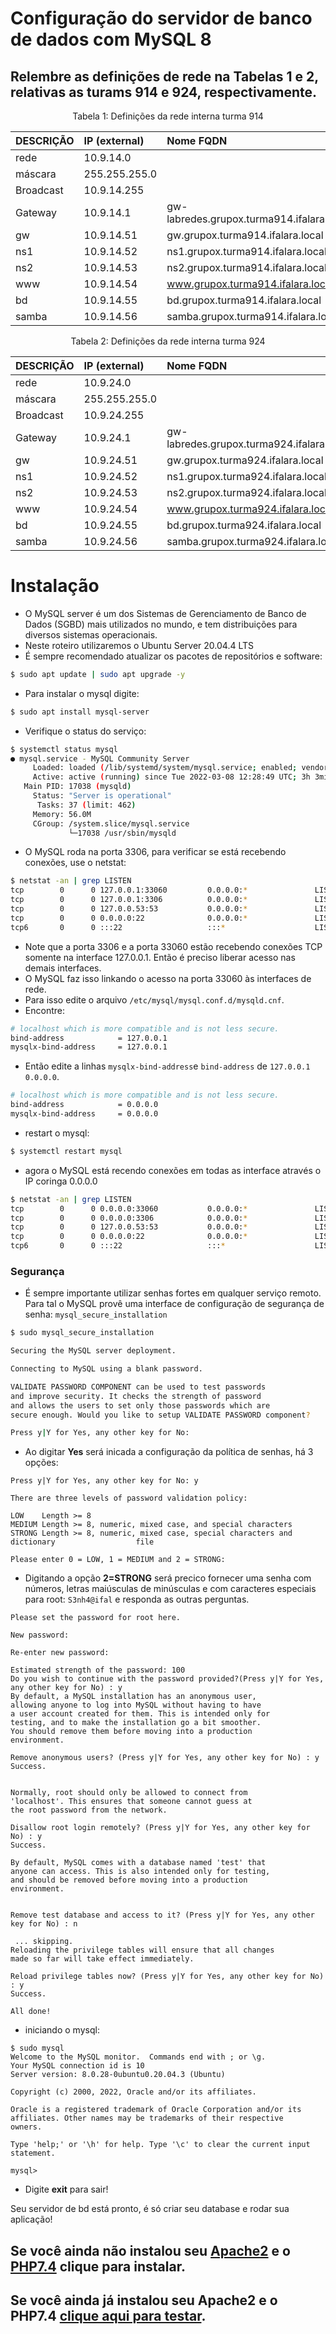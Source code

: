 # Configuração do servidor de banco de dados com MySQL 8

## Relembre as definições de rede na Tabelas 1 e 2, relativas as turams 914 e 924, respectivamente.


<p><center> Tabela 1: Definições da rede interna turma 914</center></p>

| DESCRIÇÃO   | IP (external) | Nome FQDN                                 |
|:------------|:------------- |:------------------------------------------|
| rede        | 10.9.14.0     |                                           |
| máscara     | 255.255.255.0 |                                           |
| Broadcast   | 10.9.14.255   |                                           |
| Gateway     | 10.9.14.1     | gw-labredes.grupox.turma914.ifalara.local |
| gw          | 10.9.14.51    | gw.grupox.turma914.ifalara.local          |
| ns1         | 10.9.14.52    | ns1.grupox.turma914.ifalara.local         |
| ns2         | 10.9.14.53    | ns2.grupox.turma914.ifalara.local         |
| www         | 10.9.14.54    | www.grupox.turma914.ifalara.local         |
| bd          | 10.9.14.55    | bd.grupox.turma914.ifalara.local          |
| samba       | 10.9.14.56    | samba.grupox.turma914.ifalara.local       |

<p><center> Tabela 2: Definições da rede interna turma 924</center></p>

| DESCRIÇÃO   | IP (external) | Nome FQDN                                 |
|:------------|:------------- |:------------------------------------------|
| rede        | 10.9.24.0     |                                           |
| máscara     | 255.255.255.0 |                                           |
| Broadcast   | 10.9.24.255   |                                           |
| Gateway     | 10.9.24.1     | gw-labredes.grupox.turma924.ifalara.local |
| gw          | 10.9.24.51    | gw.grupox.turma924.ifalara.local          |
| ns1         | 10.9.24.52    | ns1.grupox.turma924.ifalara.local         |
| ns2         | 10.9.24.53    | ns2.grupox.turma924.ifalara.local         |
| www         | 10.9.24.54    | www.grupox.turma924.ifalara.local         |
| bd          | 10.9.24.55    | bd.grupox.turma924.ifalara.local          |
| samba       | 10.9.24.56    | samba.grupox.turma924.ifalara.local       |

# Instalação 
   * O MySQL server é um dos Sistemas de Gerenciamento de Banco de Dados (SGBD) mais utilizados no mundo, e tem distribuições para diversos sistemas operacionais.
   * Neste roteiro utilizaremos o Ubuntu Server 20.04.4 LTS
   * É sempre recomendado atualizar os pacotes de repositórios e software:
```bash
$ sudo apt update | sudo apt upgrade -y
```
   * Para instalar o mysql digite:
```bash
$ sudo apt install mysql-server
```
   * Verifique o status do serviço:
```bash
$ systemctl status mysql
● mysql.service - MySQL Community Server
     Loaded: loaded (/lib/systemd/system/mysql.service; enabled; vendor preset: enabled)
     Active: active (running) since Tue 2022-03-08 12:28:49 UTC; 3h 3min ago
   Main PID: 17038 (mysqld)
     Status: "Server is operational"
      Tasks: 37 (limit: 462)
     Memory: 56.0M
     CGroup: /system.slice/mysql.service
             └─17038 /usr/sbin/mysqld
```
  * O MySQL roda na porta 3306, para verificar se está recebendo conexões, use o netstat:

```bash
$ netstat -an | grep LISTEN
tcp        0      0 127.0.0.1:33060         0.0.0.0:*               LISTEN     
tcp        0      0 127.0.0.1:3306          0.0.0.0:*               LISTEN
tcp        0      0 127.0.0.53:53           0.0.0.0:*               LISTEN     
tcp        0      0 0.0.0.0:22              0.0.0.0:*               LISTEN     
tcp6       0      0 :::22                   :::*                    LISTEN     
```
  * Note que a porta 3306 e a porta 33060 estão recebendo conexões TCP somente na interface 127.0.0.1. Então é preciso liberar acesso nas demais interfaces.
  * O MySQL faz isso linkando o acesso na porta 33060 às interfaces de rede.
  * Para isso edite o arquivo ```/etc/mysql/mysql.conf.d/mysqld.cnf```.
  * Encontre:
```bash
# localhost which is more compatible and is not less secure.
bind-address            = 127.0.0.1
mysqlx-bind-address     = 127.0.0.1
```
  * Então edite a linhas ``mysqlx-bind-address``e ``bind-address`` de ``127.0.0.1`` ``0.0.0.0``.
```bash
# localhost which is more compatible and is not less secure.
bind-address            = 0.0.0.0
mysqlx-bind-address     = 0.0.0.0
```
  * restart o mysql:
```bash
$ systemctl restart mysql
```
  * agora o MySQL está recendo conexões em todas as interface através o IP coringa 0.0.0.0
```bash
$ netstat -an | grep LISTEN
tcp        0      0 0.0.0.0:33060           0.0.0.0:*               LISTEN     
tcp        0      0 0.0.0.0:3306            0.0.0.0:*               LISTEN
tcp        0      0 127.0.0.53:53           0.0.0.0:*               LISTEN     
tcp        0      0 0.0.0.0:22              0.0.0.0:*               LISTEN     
tcp6       0      0 :::22                   :::*                    LISTEN     
```
 ### Segurança
 * É sempre importante utilizar senhas fortes em qualquer serviço remoto. Para tal o MySQL provê uma interface de configuração de segurança de senha: ```mysql_secure_installation```

```bash
$ sudo mysql_secure_installation

Securing the MySQL server deployment.

Connecting to MySQL using a blank password.

VALIDATE PASSWORD COMPONENT can be used to test passwords
and improve security. It checks the strength of password
and allows the users to set only those passwords which are
secure enough. Would you like to setup VALIDATE PASSWORD component?

Press y|Y for Yes, any other key for No:
```
 * Ao digitar **Yes** será inicada a configuração da política de senhas, há 3 opções:

```
Press y|Y for Yes, any other key for No: y

There are three levels of password validation policy:

LOW    Length >= 8
MEDIUM Length >= 8, numeric, mixed case, and special characters
STRONG Length >= 8, numeric, mixed case, special characters and dictionary                  file

Please enter 0 = LOW, 1 = MEDIUM and 2 = STRONG: 

```
  * Digitando a opção **2=STRONG** será precico fornecer uma senha com números, letras maiúsculas de minúsculas e com caracteres especiais para root: ``S3nh4@ifal`` e responda as outras perguntas.

```
Please set the password for root here.

New password: 

Re-enter new password: 

Estimated strength of the password: 100 
Do you wish to continue with the password provided?(Press y|Y for Yes, any other key for No) : y
By default, a MySQL installation has an anonymous user,
allowing anyone to log into MySQL without having to have
a user account created for them. This is intended only for
testing, and to make the installation go a bit smoother.
You should remove them before moving into a production
environment.

Remove anonymous users? (Press y|Y for Yes, any other key for No) : y
Success.


Normally, root should only be allowed to connect from
'localhost'. This ensures that someone cannot guess at
the root password from the network.

Disallow root login remotely? (Press y|Y for Yes, any other key for No) : y
Success.

By default, MySQL comes with a database named 'test' that
anyone can access. This is also intended only for testing,
and should be removed before moving into a production
environment.


Remove test database and access to it? (Press y|Y for Yes, any other key for No) : n

 ... skipping.
Reloading the privilege tables will ensure that all changes
made so far will take effect immediately.

Reload privilege tables now? (Press y|Y for Yes, any other key for No) : y
Success.

All done! 
```
  * iniciando o mysql:

```
$ sudo mysql
Welcome to the MySQL monitor.  Commands end with ; or \g.
Your MySQL connection id is 10
Server version: 8.0.28-0ubuntu0.20.04.3 (Ubuntu)

Copyright (c) 2000, 2022, Oracle and/or its affiliates.

Oracle is a registered trademark of Oracle Corporation and/or its
affiliates. Other names may be trademarks of their respective
owners.

Type 'help;' or '\h' for help. Type '\c' to clear the current input statement.

mysql> 
```

  * Digite **exit** para sair!

Seu servidor de bd está pronto, é só criar seu database e rodar sua aplicação!

## Se você ainda não instalou seu [Apache2](https://github.com/alaelson/labredes2021/blob/main/network/lamp/install/apache2-server.md) e o [PHP7.4](https://github.com/alaelson/labredes2021/blob/main/network/lamp/install/php7.md) clique para instalar.
## Se você ainda já instalou seu Apache2 e o PHP7.4 [clique aqui para testar](https://github.com/alaelson/labredes2021/blob/main/network/lamp/siteDemo/readme.md).
